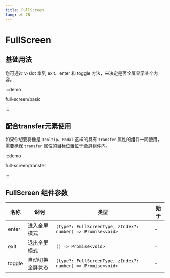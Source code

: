 ```yaml
---
title: FullScreen
lang: zh-CN
---
```


# FullScreen

<script setup>
const demos = import.meta.globEager('../../../demos/panda-ui/full-screen/*/*.vue')
</script>

## 基础用法

您可通过 v-slot 拿到 exit、enter 和 toggle 方法，来决定是否全屏显示某个内容。

:::demo

full-screen/basic

:::

## 配合transfer元素使用

如果你想要将像是 `Tooltip`、`Modal` 这样的具有 `transfer` 属性的组件一同使用，需要确保 `transfer` 属性的目标位置位于全屏组件内。

:::demo

full-screen/transfer

:::

## FullScreen 组件参数

| 名称   | 说明             | 类型                                                        | 始于 |
| ------ | ---------------- | ----------------------------------------------------------- | ---- |
| enter  | 进入全屏模式     | `(type?: FullScreenType, zIndex?: number) => Promise<void>` | -    |
| exit   | 退出全屏模式     | `() => Promise<void>`                                       | -    |
| toggle | 自动切换全屏状态 | `(type?: FullScreenType, zIndex?: number) => Promise<void>` | -    |
